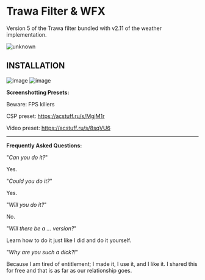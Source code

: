 # Trawa Filter & WFX
Version 5 of the Trawa filter bundled with v2.11 of the weather implementation.

![unknown](https://user-images.githubusercontent.com/43389722/136736798-51c3fcb1-7d5b-4330-a81f-74e0da5c79ad.png)

## INSTALLATION
![image](https://user-images.githubusercontent.com/43389722/136736959-06a06c3f-7a0d-46e4-87be-32565b35a445.png)
![image](https://user-images.githubusercontent.com/43389722/136736976-8d5134ee-7f3f-4463-8824-7ef103c306b7.png)

**Screenshotting Presets:**

Beware: FPS killers

CSP preset: https://acstuff.ru/s/MgjM1r

Video preset: https://acstuff.ru/s/8sqVU6

___
**Frequently Asked Questions:**

"*Can you do it?*"

Yes.

"*Could you do it?*"

Yes.

"*Will you do it?*"

No. 

"*Will there be a ... version?*"

Learn how to do it just like I did and do it yourself.

"*Why are you such a dick?!*"

Because I am tired of entitlement; I made it, I use it, and I like it. I shared this for free and that is as far as our relationship goes.  
